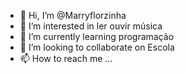 - 👋 Hi, I’m @Marryflorzinha
- 👀 I’m interested in ler ouvir música 
- 🌱 I’m currently learning programação 
- 💞️ I’m looking to collaborate on Escola
- 📫 How to reach me ...

<!---
Marryflorzinha/Marryflorzinha is a ✨ special ✨ repository because its `README.md` (this file) appears on your GitHub profile.
You can click the Preview link to take a look at your changes.
--->
